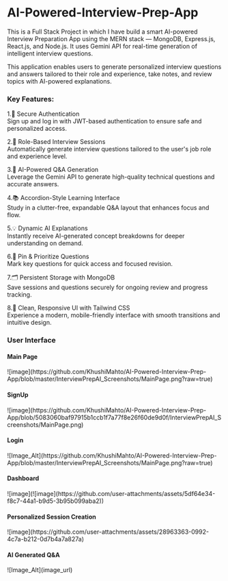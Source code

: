# AI-Powered-Interview-Prep-App
This is a Full Stack Project in which I have build a smart AI-powered Interview Preparation App using the MERN stack — MongoDB, Express.js, React.js, and Node.js. It uses Gemini API for real-time generation of intelligent interview questions.

This application enables users to generate personalized interview questions and answers tailored to their role and experience, take notes, and review topics with AI-powered explanations.

<h3>Key Features:</h3>

1.🔐 Secure Authentication<br>
Sign up and log in with JWT-based authentication to ensure safe and personalized access.

2.🎯 Role-Based Interview Sessions<br>
Automatically generate interview questions tailored to the user's job role and experience level.

3.🧠 AI-Powered Q&A Generation<br>
Leverage the Gemini API to generate high-quality technical questions and accurate answers.

4.📚 Accordion-Style Learning Interface<br>
Study in a clutter-free, expandable Q&A layout that enhances focus and flow.

5.💡 Dynamic AI Explanations<br>
Instantly receive AI-generated concept breakdowns for deeper understanding on demand.

6.📌 Pin & Prioritize Questions<br>
Mark key questions for quick access and focused revision.

7.🗂️ Persistent Storage with MongoDB<br>
Save sessions and questions securely for ongoing review and progress tracking.

8.🎨 Clean, Responsive UI with Tailwind CSS<br>
Experience a modern, mobile-friendly interface with smooth transitions and intuitive design.

<h3>User Interface</h3>
<h4>Main Page</h4>
![image](https://github.com/KhushiMahto/AI-Powered-Interview-Prep-App/blob/master/InterviewPrepAI_Screenshots/MainPage.png?raw=true)

<h4>SignUp</h4>
![image](https://github.com/KhushiMahto/AI-Powered-Interview-Prep-App/blob/5083060baf97915b1ccb1f7a77f8e26f60de9d0f/InterviewPrepAI_Screenshots/MainPage.png)

<h4>Login</h4>
![Image_Alt](https://github.com/KhushiMahto/AI-Powered-Interview-Prep-App/blob/master/InterviewPrepAI_Screenshots/MainPage.png?raw=true)

<h4>Dashboard</h4>
![image](![image](https://github.com/user-attachments/assets/5df64e34-f8c7-44a1-b9d5-3b95b099aba2))


<h4>Personalized Session Creation</h4>
![image](https://github.com/user-attachments/assets/28963363-0992-4c7a-b212-0d7b4a7a827a)


<h4>AI Generated Q&A</h4>
![Image_Alt](image_url)


